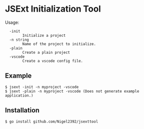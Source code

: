 # JSExt Initialization Tool

Usage:
```
  -init
        Initialize a project
  -n string
        Name of the project to initialize.
  -plain
        Create a plain project
  -vscode
        Create a vscode config file.
```

## Example

```
$ jsext -init -n myproject -vscode
$ jsext -plain -n myproject -vscode (Does not generate example application.)
```

## Installation

```
$ go install github.com/Nigel2392/jsexttool
```